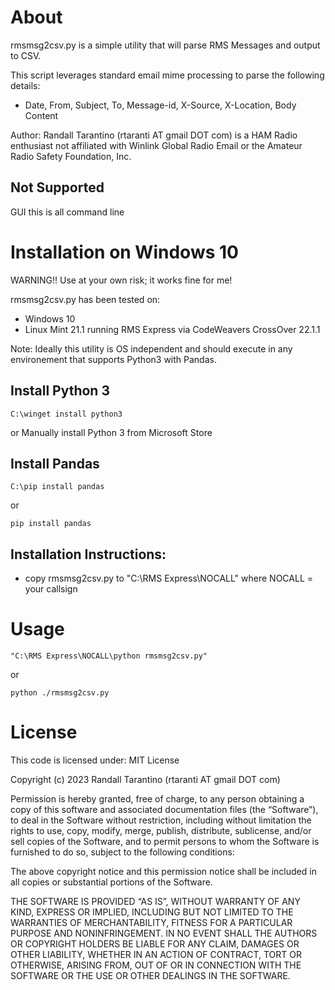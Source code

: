 # About

rmsmsg2csv.py is a simple utility that will parse RMS Messages and output to CSV.

This script leverages standard email mime processing to parse the following details:
- Date, From, Subject, To, Message-id, X-Source, X-Location, Body Content

Author: Randall Tarantino (rtaranti AT gmail DOT com) is a HAM Radio enthusiast 
 not affiliated with Winlink Global Radio Email or the Amateur Radio Safety Foundation, Inc.

## Not Supported

GUI this is all command line

# Installation on Windows 10

WARNING!! Use at your own risk; it works fine for me!

rmsmsg2csv.py has been tested on:
- Windows 10
- Linux Mint 21.1 running RMS Express via CodeWeavers CrossOver 22.1.1

Note: Ideally this utility is OS independent and should execute in any environement that supports Python3 with Pandas.

## Install Python 3

```
C:\winget install python3
```
or
Manually install Python 3 from Microsoft Store

## Install Pandas

```
C:\pip install pandas
```
or
```
pip install pandas
```

## Installation Instructions:

- copy rmsmsg2csv.py to "C:\RMS Express\NOCALL\" where NOCALL = your callsign

# Usage

```
"C:\RMS Express\NOCALL\python rmsmsg2csv.py"
```
or 
```
python ./rmsmsg2csv.py
```

# License

 This code is licensed under:
 MIT License

 Copyright (c) 2023 Randall Tarantino (rtaranti AT gmail DOT com)

 Permission is hereby granted, free of charge, to any person obtaining a copy of
 this software and associated documentation files (the “Software”), to deal in the
 Software without restriction, including without limitation the rights to use,
 copy, modify, merge, publish, distribute, sublicense, and/or sell copies of the
 Software, and to permit persons to whom the Software is furnished to do so, subject
 to the following conditions:

 The above copyright notice and this permission notice shall be included in all
 copies or substantial portions of the Software.

 THE SOFTWARE IS PROVIDED “AS IS”, WITHOUT WARRANTY OF ANY KIND, EXPRESS OR IMPLIED,
 INCLUDING BUT NOT LIMITED TO THE WARRANTIES OF MERCHANTABILITY, FITNESS FOR A PARTICULAR
 PURPOSE AND NONINFRINGEMENT. IN NO EVENT SHALL THE AUTHORS OR COPYRIGHT HOLDERS BE
 LIABLE FOR ANY CLAIM, DAMAGES OR OTHER LIABILITY, WHETHER IN AN ACTION OF CONTRACT,
 TORT OR OTHERWISE, ARISING FROM, OUT OF OR IN CONNECTION WITH THE SOFTWARE OR THE USE
 OR OTHER DEALINGS IN THE SOFTWARE.

